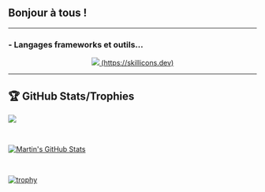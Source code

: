 <!--
**AlexisCuvillier/AlexisCuvillier** is a ✨ _special_ ✨ repository because its `README.md` (this file) appears on your GitHub profile.

Here are some ideas to get you started:

- 🔭 I’m currently working on ...
- 🌱 I’m currently learning ...
- 👯 I’m looking to collaborate on ...
- 🤔 I’m looking for help with ...
- 💬 Ask me about ...
- 📫 How to reach me: ...
- 😄 Pronouns: ...
- ⚡ Fun fact: ...
-->

<h2>Bonjour à tous ! </h2>
  
  
 <span style="margin:15px" />
 
 ***
 
### - Langages frameworks et outils...


<p align="center">
  <a href="https://skillicons.dev">
    <img src="https://skillicons.dev/icons?i=vscode,github,html,css,js,ts,react,nodejs,express,docker" /> (https://skillicons.dev)
  </a>
</p>

***

## 🏆 GitHub Stats/Trophies
  
  

  
  <img align="center" src="https://github-readme-stats.vercel.app/api/top-langs/?username=AlexisCuvillier&hide=java,html,tex&title_color=ffffff&text_color=c9cacc&icon_color=2bbc8a&bg_color=1d1f21&langs_count=5" />
  


<br /> <span />
  
<a href="https://github.com/MartinHeinz/MartinHeinz">
  <img align="center" src="https://github-readme-stats.vercel.app/api?username=AlexisCuvillier&show_icons=true&line_height=27&count_private=true&title_color=ffffff&text_color=c9cacc&icon_color=2bbc8a&bg_color=1d1f21" alt="Martin's GitHub Stats" />
</a>
  
 <br /> <span />
  
[![trophy](https://github-profile-trophy.vercel.app/?username=AlexisCuvillier&theme=onedark)](https://github.com/ryo-ma/github-profile-trophy)  
  

